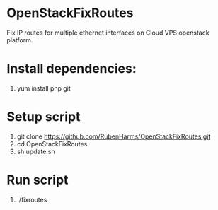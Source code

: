# OpenStackFixRoutes
Fix IP routes for multiple ethernet interfaces on Cloud VPS openstack platform. 

# Install dependencies:

1. yum install php git 

# Setup script

1. git clone https://github.com/RubenHarms/OpenStackFixRoutes.git
2. cd OpenStackFixRoutes
3. sh update.sh
 
# Run script

1. ./fixroutes
